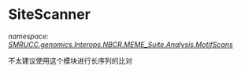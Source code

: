 ﻿# SiteScanner
_namespace: [SMRUCC.genomics.Interops.NBCR.MEME_Suite.Analysis.MotifScans](./index.md)_

不太建议使用这个模块进行长序列的比对




